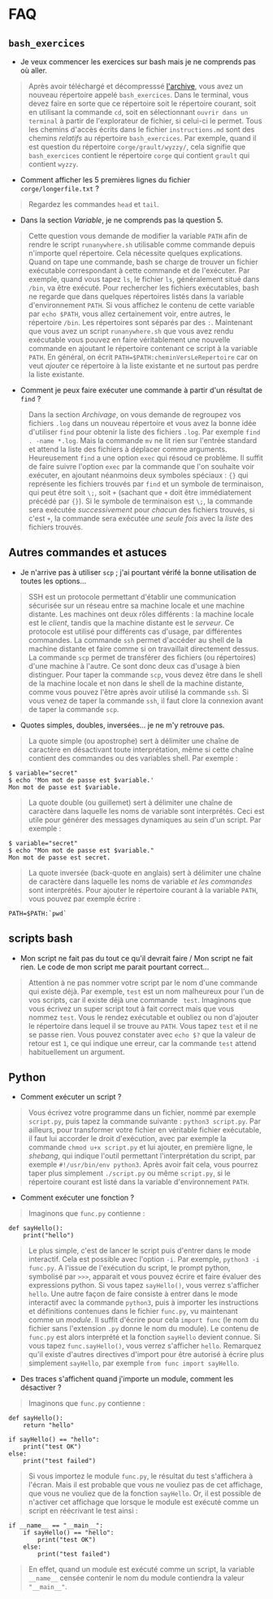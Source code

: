 # FAQ

## `bash_exercices`

- Je veux commencer les exercices sur bash mais je ne comprends pas où aller.

> Après avoir téléchargé et décompresssé [l'archive](bash/bash_exercises.tar.bz2), vous avez un nouveau répertoire appelé `bash_exercices`. Dans le terminal, vous devez faire en sorte que ce répertoire soit le répertoire courant, soit en utilisant la commande `cd`, soit en sélectionnant `ouvrir dans un terminal` à partir de l'explorateur de fichier, si celui-ci le permet. Tous les chemins d'accès écrits dans le fichier `instructions.md` sont des chemins *relatifs* au répertoire `bash_exercices`. Par exemple, quand il est question du répertoire `corge/grault/wyzzy/`, cela signifie que `bash_exercices` contient le répertoire `corge` qui contient `grault` qui contient `wyzzy`.

- Comment afficher les 5 premières lignes du fichier `corge/longerfile.txt` ?

> Regardez les commandes `head` et `tail`.

- Dans la section *Variable*, je ne comprends pas la question 5.  

> Cette question vous demande de modifier la variable `PATH` afin de rendre le script `runanywhere.sh` utilisable comme commande depuis n'importe quel répertoire. Cela nécessite quelques explications. Quand on tape une commande, bash se charge de trouver un fichier exécutable correspondant à cette commande et de l'exécuter. Par exemple, quand vous tapez `ls`, le fichier `ls`, généralement situé dans `/bin`, va être exécuté. Pour rechercher les fichiers exécutables, bash ne regarde que dans quelques répertoires listés dans la variable d'environnement `PATH`. Si vous affichez le contenu de cette variable par `echo $PATH`, vous allez certainement voir, entre autres, le répertoire `/bin`. Les répertoires sont séparés par des `:`. Maintenant que vous avez un script `runanywhere.sh` que vous avez rendu exécutable vous pouvez en faire véritablement une nouvelle commande en ajoutant le répertoire contenant ce script à la variable `PATH`. En général, on écrit `PATH=$PATH:cheminVersLeRepertoire` car on veut *ajouter* ce répertoire à la liste existante et ne surtout pas perdre la liste existante.

- Comment je peux faire exécuter une commande à partir d'un résultat de `find` ?

> Dans la section *Archivage*, on vous demande de regroupez vos fichiers `.log` dans un nouveau répertoire et vous avez la bonne idée d'utiliser `find` pour obtenir la liste des fichiers `.log`. Par exemple `find . -name *.log`. Mais la commande `mv` ne lit rien sur l'entrée standard et attend la liste des fichiers à déplacer comme arguments. Heureusement `find` a une option `exec` qui résoud ce problème. Il suffit de faire suivre l'option `exec` par la commande que l'on souhaite voir exécuter, en ajoutant néanmoins deux symboles spéciaux : `{}` qui représente les fichiers trouvés par `find` et un symbole de terminaison, qui peut être soit `\;`, soit `+` (sachant que `+` doit être immédiatement précédé par `{}`). Si le symbole de terminaison est `\;`, la commande sera exécutée *successivement* pour *chacun* des fichiers trouvés, si c'est `+`, la commande sera exécutée *une seule fois* avec la *liste* des fichiers trouvés.

## Autres commandes et astuces 

- Je n'arrive pas à utiliser `scp` ; j'ai pourtant vérifé la bonne utilisation de toutes les options...

> SSH est un protocole permettant d'établir une communication sécurisée sur un réseau entre sa machine locale et une machine distante. Les machines ont deux rôles différents : la machine locale est le *client*, tandis que la machine distante est le *serveur*. Ce protocole est utilisé pour différents cas d'usage, par différentes commandes. La commande `ssh` permet d'accéder au shell de la machine distante et faire comme si on travaillait directement dessus. La commande `scp` permet de transférer des fichiers (ou répertoires) d'une machine à l'autre. Ce sont donc deux cas d'usage à bien distinguer. Pour taper la commande `scp`, vous devez être dans le shell de la machine locale et non dans le shell de la machine distante, comme vous pouvez l'être après avoir utilisé la commande `ssh`. Si vous venez de taper la commande `ssh`, il faut clore la connexion avant de taper la commande `scp`.

- Quotes simples, doubles, inversées... je ne m'y retrouve pas. 

> La quote simple (ou apostrophe) sert à délimiter une chaîne de caractère en désactivant toute interprétation, même si cette chaîne contient des commandes ou des variables shell. Par exemple :
```
$ variable="secret"
$ echo 'Mon mot de passe est $variable.'
Mon mot de passe est $variable.
```
> La quote double (ou guillemet) sert à délimiter une chaîne de caractère dans laquelle les noms de variable sont interprétés. Ceci est utile pour générer des messages dynamiques au sein d'un script. Par exemple :
```
$ variable="secret"
$ echo "Mon mot de passe est $variable."
Mon mot de passe est secret.
```
> La quote inversée (back-quote en anglais) sert à délimiter une chaîne de caractère dans laquelle les noms de variable *et les commandes* sont interprétés. Pour ajouter le répertoire courant à la variable `PATH`, vous pouvez par exemple écrire :
```
PATH=$PATH:`pwd`
```

## scripts bash

- Mon script ne fait pas du tout ce qu'il devrait faire / Mon script ne fait rien. Le code de mon script me parait pourtant correct...

> Attention à ne pas nommer votre script par le nom d'une commande qui existe déjà. Par exemple, `test` est un nom malheureux pour l'un de vos scripts, car il existe déjà une commande ` test`. Imaginons que vous écrivez un super script tout à fait correct mais que vous nommez `test`. Vous le rendez exécutable et oubliez ou non d'ajouter le répertoire dans lequel il se trouve au `PATH`. Vous tapez `test` et il ne se passe rien. Vous pouvez constater avec `echo $?` que la valeur de retour est `1`, ce qui indique une erreur, car la commande `test` attend habituellement un argument.

## Python

- Comment exécuter un script ?

> Vous écrivez votre programme dans un fichier, nommé par exemple `script.py`, puis tapez la commande suivante : `python3 script.py`. Par ailleurs, pour transformer votre fichier en véritable fichier exécutable, il faut lui accorder le droit d'exécution, avec par exemple la commande `chmod u+x script.py` et lui ajouter, en première ligne, le *shebang*, qui indique l'outil permettant l'interprétation du script, par exemple `#!/usr/bin/env python3`. Après avoir fait cela, vous pourrez taper plus simplement `./script.py` ou même `script.py`, si le répertoire courant est listé dans la variable d'environnement `PATH`. 

- Comment exécuter une fonction ?

> Imaginons que `func.py` contienne :
```
def sayHello():
    print("hello")
```
> Le plus simple, c'est de lancer le script puis d'entrer dans le mode interactif. Cela est possible avec l'option `-i`. Par exemple, `python3 -i func.py`. A l'issue de l'exécution du script, le prompt python, symbolisé par `>>>`, apparait et vous pouvez écrire et faire évaluer des expressions python. Si vous tapez `sayHello()`, vous verrez s'afficher `hello`. Une autre façon de faire consiste à entrer dans le mode interactif avec la commande `python3`, puis à importer les instructions et définitions contenues dans le fichier `func.py`, vu maintenant comme un *module*. Il suffit d'écrire pour cela `import func` (le nom du fichier sans l'extension `.py` donne le nom du module). Le contenu de `func.py` est alors interprété et la fonction `sayHello` devient connue. Si vous tapez `func.sayHello()`, vous verrez s'afficher `hello`. Remarquez qu'il existe d'autres directives d'import pour être autorisé à écrire plus simplement `sayHello`, par exemple `from func import sayHello`.

- Des traces s'affichent quand j'importe un module, comment les désactiver ?

> Imaginons que `func.py` contienne :
```
def sayHello():
    return "hello"
    
if sayHello() == "hello":
    print("test OK")
else:
    print("test failed")
```
> Si vous importez le module `func.py`, le résultat du test s'affichera à l'écran. Mais il est probable que vous ne vouliez pas de cet affichage, que vous ne vouliez que de la fonction `sayHello`. Or, il est possible de n'activer cet affichage que lorsque le module est exécuté comme un script en réécrivant le test ainsi :
```
if __name__ == "__main__":
    if sayHello() == "hello":
        print("test OK")
    else:
        print("test failed")
```
> En effet, quand un module est exécuté comme un script, la variable `__name__` censée contenir le nom du module contiendra la valeur `"__main__"`. 


